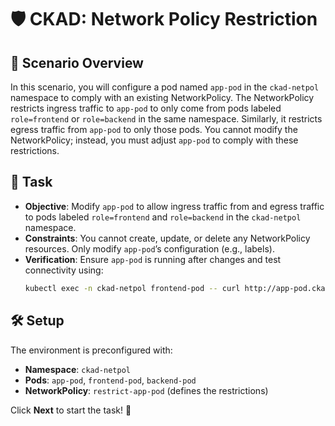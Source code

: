 # 🛡️ CKAD: Network Policy Restriction

## 📖 Scenario Overview
In this scenario, you will configure a pod named `app-pod` in the `ckad-netpol` namespace to comply with an existing NetworkPolicy. The NetworkPolicy restricts ingress traffic to `app-pod` to only come from pods labeled `role=frontend` or `role=backend` in the same namespace. Similarly, it restricts egress traffic from `app-pod` to only those pods. You cannot modify the NetworkPolicy; instead, you must adjust `app-pod` to comply with these restrictions.

## 🎯 Task
- **Objective**: Modify `app-pod` to allow ingress traffic from and egress traffic to pods labeled `role=frontend` and `role=backend` in the `ckad-netpol` namespace.
- **Constraints**: You cannot create, update, or delete any NetworkPolicy resources. Only modify `app-pod`’s configuration (e.g., labels).
- **Verification**: Ensure `app-pod` is running after changes and test connectivity using:
  ```bash
  kubectl exec -n ckad-netpol frontend-pod -- curl http://app-pod.ckad-netpol.svc.cluster.local
  ```

## 🛠️ Setup
The environment is preconfigured with:
- **Namespace**: `ckad-netpol`
- **Pods**: `app-pod`, `frontend-pod`, `backend-pod`
- **NetworkPolicy**: `restrict-app-pod` (defines the restrictions)

Click **Next** to start the task! 🚀
